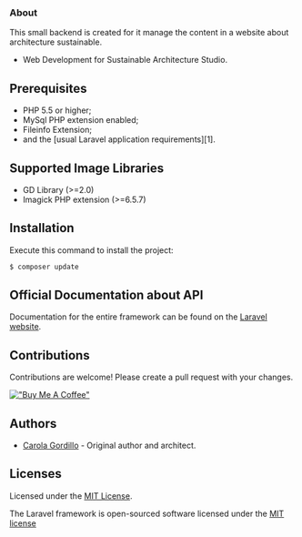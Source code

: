 ### About

This small backend is created for it manage the content in a website about architecture sustainable.
* Web Development for Sustainable Architecture Studio.

## Prerequisites
  * PHP 5.5 or higher;
  * MySql PHP extension enabled;
  * Fileinfo Extension;
  * and the [usual Laravel application requirements][1].

## Supported Image Libraries

- GD Library (>=2.0)
- Imagick PHP extension (>=6.5.7)

## Installation

Execute this command to install the project:

```bash
$ composer update
```

## Official Documentation about API

Documentation for the entire framework can be found on the [Laravel website](http://laravel.com/docs).

## Contributions
Contributions are welcome! Please create a pull request with your changes.

[!["Buy Me A Coffee"](https://www.buymeacoffee.com/assets/img/custom_images/orange_img.png)](https://www.buymeacoffee.com/carolagordillo)

## Authors

- [Carola Gordillo](https://github.com/caritoz) - Original author and architect.

## Licenses

Licensed under the [MIT License](http://opensource.org/licenses/MIT).

The Laravel framework is open-sourced software licensed under the [MIT license](http://opensource.org/licenses/MIT)
